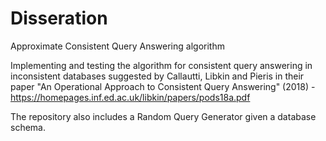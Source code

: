 # Disseration
Approximate Consistent Query Answering algorithm

Implementing and testing the algorithm for consistent query answering in inconsistent databases suggested by Callautti, Libkin and Pieris in their paper "An Operational Approach to Consistent Query Answering" (2018) - https://homepages.inf.ed.ac.uk/libkin/papers/pods18a.pdf

The repository also includes a Random Query Generator given a database schema.
